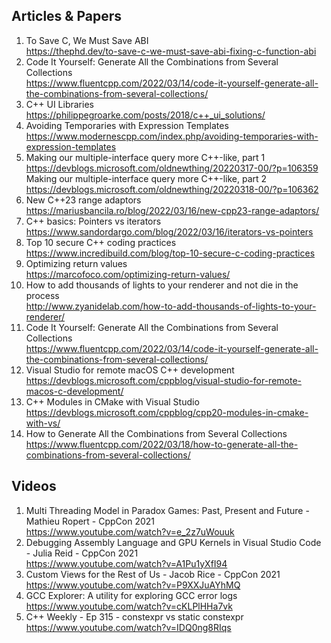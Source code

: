 ## Articles & Papers
1. To Save C, We Must Save ABI  
    https://thephd.dev/to-save-c-we-must-save-abi-fixing-c-function-abi
2. Code It Yourself: Generate All the Combinations from Several Collections  
    https://www.fluentcpp.com/2022/03/14/code-it-yourself-generate-all-the-combinations-from-several-collections/
3. C++ UI Libraries  
    https://philippegroarke.com/posts/2018/c++_ui_solutions/
4. Avoiding Temporaries with Expression Templates  
    https://www.modernescpp.com/index.php/avoiding-temporaries-with-expression-templates
5. Making our multiple-interface query more C++-like, part 1  
    https://devblogs.microsoft.com/oldnewthing/20220317-00/?p=106359  
    Making our multiple-interface query more C++-like, part 2  
    https://devblogs.microsoft.com/oldnewthing/20220318-00/?p=106362
6. New C++23 range adaptors  
    https://mariusbancila.ro/blog/2022/03/16/new-cpp23-range-adaptors/
7. C++ basics: Pointers vs iterators  
    https://www.sandordargo.com/blog/2022/03/16/iterators-vs-pointers
8. Top 10 secure C++ coding practices  
    https://www.incredibuild.com/blog/top-10-secure-c-coding-practices
9. Optimizing return values  
    https://marcofoco.com/optimizing-return-values/
10. How to add thousands of lights to your renderer and not die in the process  
    http://www.zyanidelab.com/how-to-add-thousands-of-lights-to-your-renderer/
11. Code It Yourself: Generate All the Combinations from Several Collections  
    https://www.fluentcpp.com/2022/03/14/code-it-yourself-generate-all-the-combinations-from-several-collections/
12. Visual Studio for remote macOS C++ development  
    https://devblogs.microsoft.com/cppblog/visual-studio-for-remote-macos-c-development/
13. C++ Modules in CMake with Visual Studio  
    https://devblogs.microsoft.com/cppblog/cpp20-modules-in-cmake-with-vs/
14. How to Generate All the Combinations from Several Collections  
    https://www.fluentcpp.com/2022/03/18/how-to-generate-all-the-combinations-from-several-collections/


## Videos
1. Multi Threading Model in Paradox Games: Past, Present and Future - Mathieu Ropert - CppCon 2021  
    https://www.youtube.com/watch?v=e_2z7uWouuk
2. Debugging Assembly Language and GPU Kernels in Visual Studio Code - Julia Reid - CppCon 2021  
    https://www.youtube.com/watch?v=A1Pu1yXfI94
3. Custom Views for the Rest of Us - Jacob Rice - CppCon 2021  
    https://www.youtube.com/watch?v=P9XXJuAYhMQ
4. GCC Explorer: A utility for exploring GCC error logs  
    https://www.youtube.com/watch?v=cKLPlHHa7vk
5. C++ Weekly - Ep 315 - constexpr vs static constexpr  
    https://www.youtube.com/watch?v=IDQ0ng8RIqs
